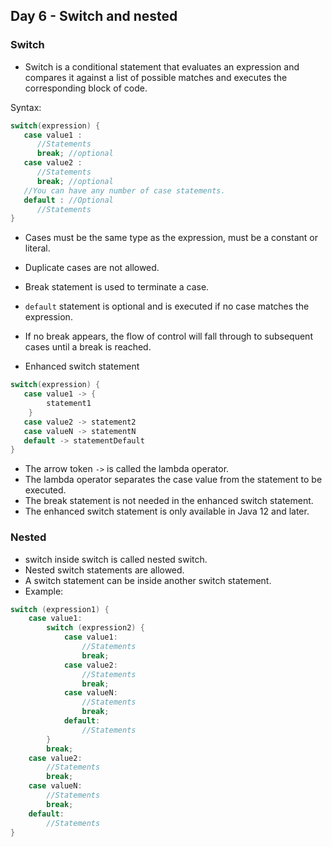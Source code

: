 ## Day 6 - Switch and nested

### Switch
- Switch is a conditional statement that evaluates an expression and compares it against a list of possible matches and executes the corresponding block of code.

Syntax:
```java
switch(expression) {
   case value1 :
      //Statements
      break; //optional
   case value2 :
      //Statements
      break; //optional
   //You can have any number of case statements.
   default : //Optional
      //Statements
}
```

- Cases must be the same type as the expression, must be a constant or literal.
- Duplicate cases are not allowed.
- Break statement is used to terminate a case.
- `default` statement is optional and is executed if no case matches the expression.
- If no break appears, the flow of control will fall through to subsequent cases until a break is reached.

- Enhanced switch statement
```java
switch(expression) {
   case value1 -> {
        statement1
    }
   case value2 -> statement2
   case valueN -> statementN
   default -> statementDefault
}
```
- The arrow token `->` is called the lambda operator.
- The lambda operator separates the case value from the statement to be executed.
- The break statement is not needed in the enhanced switch statement.
- The enhanced switch statement is only available in Java 12 and later.

### Nested

- switch inside switch is called nested switch.
- Nested switch statements are allowed.
- A switch statement can be inside another switch statement.
- Example:
```java
switch (expression1) {
    case value1:
        switch (expression2) {
            case value1:
                //Statements
                break;
            case value2:
                //Statements
                break;
            case valueN:
                //Statements
                break;
            default:
                //Statements
        }
        break;
    case value2:
        //Statements
        break;
    case valueN:
        //Statements
        break;
    default:
        //Statements
}
```
